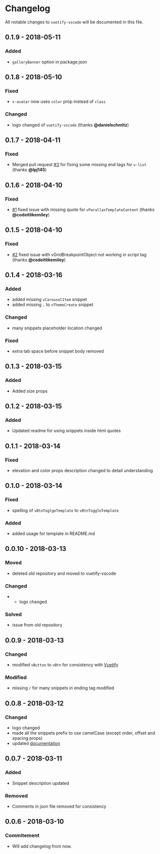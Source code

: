 # Changelog
All notable changes to `vuetify-vscode` will be documented in this file.

## 0.1.9 - 2018-05-11
### Added
- `galleryBanner` option in package.json

## 0.1.8 - 2018-05-10
### Fixed
- `v-avatar` now uses `color` prop instead of `class`
### Changed
- logo changed of `vuetify-vscode` (thanks **@danielschmitz**)

## 0.1.7 - 2018-04-11
### Fixed
- Merged pull request [#3](https://github.com/vuetifyjs/vuetify-vscode/pull/3) for fixing some missing end tags for `v-list` (thanks **@lpj145**)

## 0.1.6 - 2018-04-10
### Fixed
- [#1](https://github.com/vuetifyjs/vuetify-vscode/issues/1) fixed issue with missing quote for `vParallaxTemplateContent` (thanks **@codeitlikemiley**)

## 0.1.5 - 2018-04-10
### Fixed
- [#2](https://github.com/vuetifyjs/vuetify-vscode/issues/2) fixed issue with vGridBreakpointObject not working in script tag (thanks **@codeitlikemiley**)

## 0.1.4 - 2018-03-16
### Added
- added missing `vCarouselItem` snippet
- added missing `,` to `vThemeCreate` snippet
### Changed
- many snippets placeholder location changed
### Fixed
- extra tab space before snippet body removed

## 0.1.3 - 2018-03-15
### Added
- Added size props

## 0.1.2 - 2018-03-15
### Added
- Updated readme for using snippets inside html quotes

## 0.1.1 - 2018-03-14
### Fixed
- elevation and color props description changed to detail understanding

## 0.1.0 - 2018-03-14
### Fixed
- spelling of `vBtnToglgeTemplate` to `vBtnToggleTemplate`
### Added
- added usage for template in README.md
## 0.0.10 - 2018-03-13
### Moved
- deleted old repository and moved to vuetify-vscode
### Changed
- - logo changed
### Solved
- issue from old repository

## 0.0.9 - 2018-03-13
### Changed
- modified `vButton` to `vBtn` for consistency with [Vuetify](https://vuetifyjs.com/)
### Modified
- missing `/` for many snippets in ending tag modified

## 0.0.8 - 2018-03-12
### Changed
- logo changed
- made all the snippets prefix to use camelCase (except order, offset and spacing props)
- updated [documentation](https://github.com/vuetifyjs/vuetify-vscode/blob/master/documentation.md)

## 0.0.7 - 2018-03-11
### Added
- Snippet description updated
### Removed
- Comments in json file removed for consistency

## 0.0.6 - 2018-03-10
### Commitement
- Will add changelog from now.

